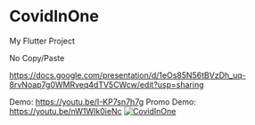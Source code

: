 # CovidInOne

My Flutter Project

No Copy/Paste

https://docs.google.com/presentation/d/1eOs85N56tBVzDh_uq-8rvNoap7g0WMRveq4dTV5CWcw/edit?usp=sharing

Demo: https://youtu.be/I-KP7sn7h7g
Promo Demo: https://youtu.be/nW1WIk0ieNc
<a href="https://imgflip.com/embed/5qrxy3"><img src="https://imgflip.com/embed/5qrxy3" title="CovidInOne"/></a>
